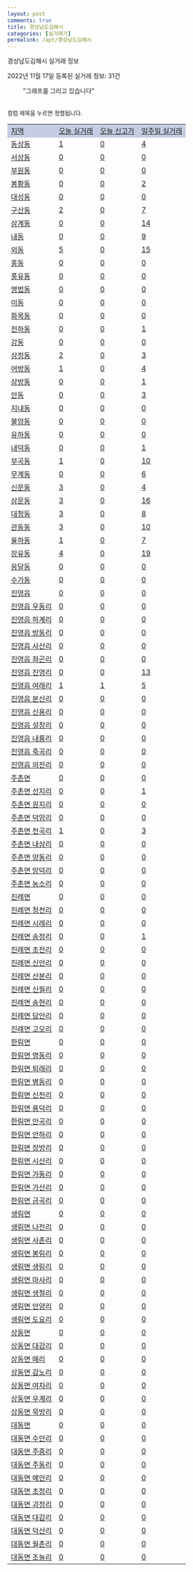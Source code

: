 ```yaml
---
layout: post
comments: true
title: 경상남도김해시
categories: [실거래가]
permalink: /apt/경상남도김해시
---
```


경상남도김해시 실거래 정보

2022년 11월 17일 등록된 실거래 정보: 31건

<!--<script async src="https://pagead2.googlesyndication.com/pagead/js/adsbygoogle.js?client=ca-pub-3485438051770037"
 crossorigin="anonymous"></script>-->

<script type="text/javascript">
  google.charts.load('current', {'packages':['corechart']});
  google.charts.setOnLoadCallback(drawChart);

  function drawChart() {
    var data = google.visualization.arrayToDataTable([['거래일', '매매', '전월세', '전매'], ['21-01', 13, 7, 3], ['21-02', 0, 2, 0], ['21-03', 0, 2, 0], ['21-04', 0, 3, 0], ['21-05', 0, 0, 5], ['21-06', 0, 1, 2], ['21-07', 17, 60, 2], ['21-08', 429, 209, 73], ['21-09', 36, 22, 6], ['21-10', 14, 10, 2], ['21-11', 281, 248, 79], ['21-12', 585, 716, 163], ['22-01', 482, 611, 86], ['22-02', 517, 766, 190], ['22-03', 656, 736, 158], ['22-04', 798, 738, 92], ['22-05', 671, 657, 146], ['22-06', 512, 809, 107], ['22-07', 358, 556, 89], ['22-08', 302, 794, 37], ['22-09', 339, 524, 49], ['22-10', 309, 603, 64], ['22-11', 69, 143, 9]]);

    var options = {
      title: '최근 1년간 유형별 거래량 추이',
      legend: { position: 'bottom' }
    };

    setTimeout(function() {
        var chart = new google.visualization.LineChart(document.getElementById('columnchart_material'));
        chart.draw(data, (options));
        document.getElementById('loading').style.display = 'none';
        var dayLabel = (new Date()).getDay();
        if (dayLabel < 2) {
            sorttable.innerSortFunction.apply(document.getElementById('week'), []);
            sorttable.innerSortFunction.apply(document.getElementById('week'), []);        
        }
        else {
            sorttable.innerSortFunction.apply(document.getElementById('today'), []);
            sorttable.innerSortFunction.apply(document.getElementById('today'), []);
        }
    }, 200);

  }
</script>

<div id="loading" style="z-index:20; display: block; margin-left: 35px">"그래프를 그리고 있습니다"</div>
<div id="columnchart_material" style="width: 95%; margin-left: -35px; display: block"></div>
<!--<div style="width: 95%; margin-left: -35px; display: block">
      <script async src="https://pagead2.googlesyndication.com/pagead/js/adsbygoogle.js?client=ca-pub-3485438051770037"
          crossorigin="anonymous"></script>
      <ins class="adsbygoogle"
          style="display:block"
          data-ad-format="fluid"
          data-ad-layout-key="-fb+5w+4e-db+86"
          data-ad-client="ca-pub-3485438051770037"
          data-ad-slot="1827090281"></ins>
      <script>
          (adsbygoogle = window.adsbygoogle || []).push({});
      </script>
</div>-->
<br>

<font size='small' style='font-size: small;'>컬럼 제목을 누르면 정렬됩니다.</font>
<table class="sortable">
  <tr style='background-color: rgba(114, 132, 186,0.4);'>
    <td id="region"><a href="#">지역</a></td>
    <td id="today"><a href="#">오늘 실거래</a></td>
    <td id="today_new"><a href="#">오늘 신고가</a></td>
    <td id="week"><a href="#">일주일 실거래</a></td>
  </tr>

  
  <tr class="item">
    <td><a href="경상남도김해시동상동">동상동</a></td>
    <td><a href="경상남도김해시동상동">1</a></td>
    <td><a href="경상남도김해시동상동">0</a></td>
    <td><a href="경상남도김해시동상동">4</a></td>
  </tr>
    

  <tr class="item">
    <td><a href="경상남도김해시서상동">서상동</a></td>
    <td><a href="경상남도김해시서상동">0</a></td>
    <td><a href="경상남도김해시서상동">0</a></td>
    <td><a href="경상남도김해시서상동">0</a></td>
  </tr>
    

  <tr class="item">
    <td><a href="경상남도김해시부원동">부원동</a></td>
    <td><a href="경상남도김해시부원동">0</a></td>
    <td><a href="경상남도김해시부원동">0</a></td>
    <td><a href="경상남도김해시부원동">0</a></td>
  </tr>
    

  <tr class="item">
    <td><a href="경상남도김해시봉황동">봉황동</a></td>
    <td><a href="경상남도김해시봉황동">0</a></td>
    <td><a href="경상남도김해시봉황동">0</a></td>
    <td><a href="경상남도김해시봉황동">2</a></td>
  </tr>
    

  <tr class="item">
    <td><a href="경상남도김해시대성동">대성동</a></td>
    <td><a href="경상남도김해시대성동">0</a></td>
    <td><a href="경상남도김해시대성동">0</a></td>
    <td><a href="경상남도김해시대성동">0</a></td>
  </tr>
    

  <tr class="item">
    <td><a href="경상남도김해시구산동">구산동</a></td>
    <td><a href="경상남도김해시구산동">2</a></td>
    <td><a href="경상남도김해시구산동">0</a></td>
    <td><a href="경상남도김해시구산동">7</a></td>
  </tr>
    

  <tr class="item">
    <td><a href="경상남도김해시삼계동">삼계동</a></td>
    <td><a href="경상남도김해시삼계동">0</a></td>
    <td><a href="경상남도김해시삼계동">0</a></td>
    <td><a href="경상남도김해시삼계동">14</a></td>
  </tr>
    

  <tr class="item">
    <td><a href="경상남도김해시내동">내동</a></td>
    <td><a href="경상남도김해시내동">0</a></td>
    <td><a href="경상남도김해시내동">0</a></td>
    <td><a href="경상남도김해시내동">9</a></td>
  </tr>
    

  <tr class="item">
    <td><a href="경상남도김해시외동">외동</a></td>
    <td><a href="경상남도김해시외동">5</a></td>
    <td><a href="경상남도김해시외동">0</a></td>
    <td><a href="경상남도김해시외동">15</a></td>
  </tr>
    

  <tr class="item">
    <td><a href="경상남도김해시흥동">흥동</a></td>
    <td><a href="경상남도김해시흥동">0</a></td>
    <td><a href="경상남도김해시흥동">0</a></td>
    <td><a href="경상남도김해시흥동">0</a></td>
  </tr>
    

  <tr class="item">
    <td><a href="경상남도김해시풍유동">풍유동</a></td>
    <td><a href="경상남도김해시풍유동">0</a></td>
    <td><a href="경상남도김해시풍유동">0</a></td>
    <td><a href="경상남도김해시풍유동">0</a></td>
  </tr>
    

  <tr class="item">
    <td><a href="경상남도김해시명법동">명법동</a></td>
    <td><a href="경상남도김해시명법동">0</a></td>
    <td><a href="경상남도김해시명법동">0</a></td>
    <td><a href="경상남도김해시명법동">0</a></td>
  </tr>
    

  <tr class="item">
    <td><a href="경상남도김해시이동">이동</a></td>
    <td><a href="경상남도김해시이동">0</a></td>
    <td><a href="경상남도김해시이동">0</a></td>
    <td><a href="경상남도김해시이동">0</a></td>
  </tr>
    

  <tr class="item">
    <td><a href="경상남도김해시화목동">화목동</a></td>
    <td><a href="경상남도김해시화목동">0</a></td>
    <td><a href="경상남도김해시화목동">0</a></td>
    <td><a href="경상남도김해시화목동">0</a></td>
  </tr>
    

  <tr class="item">
    <td><a href="경상남도김해시전하동">전하동</a></td>
    <td><a href="경상남도김해시전하동">0</a></td>
    <td><a href="경상남도김해시전하동">0</a></td>
    <td><a href="경상남도김해시전하동">1</a></td>
  </tr>
    

  <tr class="item">
    <td><a href="경상남도김해시강동">강동</a></td>
    <td><a href="경상남도김해시강동">0</a></td>
    <td><a href="경상남도김해시강동">0</a></td>
    <td><a href="경상남도김해시강동">0</a></td>
  </tr>
    

  <tr class="item">
    <td><a href="경상남도김해시삼정동">삼정동</a></td>
    <td><a href="경상남도김해시삼정동">2</a></td>
    <td><a href="경상남도김해시삼정동">0</a></td>
    <td><a href="경상남도김해시삼정동">3</a></td>
  </tr>
    

  <tr class="item">
    <td><a href="경상남도김해시어방동">어방동</a></td>
    <td><a href="경상남도김해시어방동">1</a></td>
    <td><a href="경상남도김해시어방동">0</a></td>
    <td><a href="경상남도김해시어방동">4</a></td>
  </tr>
    

  <tr class="item">
    <td><a href="경상남도김해시삼방동">삼방동</a></td>
    <td><a href="경상남도김해시삼방동">0</a></td>
    <td><a href="경상남도김해시삼방동">0</a></td>
    <td><a href="경상남도김해시삼방동">1</a></td>
  </tr>
    

  <tr class="item">
    <td><a href="경상남도김해시안동">안동</a></td>
    <td><a href="경상남도김해시안동">0</a></td>
    <td><a href="경상남도김해시안동">0</a></td>
    <td><a href="경상남도김해시안동">3</a></td>
  </tr>
    

  <tr class="item">
    <td><a href="경상남도김해시지내동">지내동</a></td>
    <td><a href="경상남도김해시지내동">0</a></td>
    <td><a href="경상남도김해시지내동">0</a></td>
    <td><a href="경상남도김해시지내동">0</a></td>
  </tr>
    

  <tr class="item">
    <td><a href="경상남도김해시불암동">불암동</a></td>
    <td><a href="경상남도김해시불암동">0</a></td>
    <td><a href="경상남도김해시불암동">0</a></td>
    <td><a href="경상남도김해시불암동">0</a></td>
  </tr>
    

  <tr class="item">
    <td><a href="경상남도김해시유하동">유하동</a></td>
    <td><a href="경상남도김해시유하동">0</a></td>
    <td><a href="경상남도김해시유하동">0</a></td>
    <td><a href="경상남도김해시유하동">0</a></td>
  </tr>
    

  <tr class="item">
    <td><a href="경상남도김해시내덕동">내덕동</a></td>
    <td><a href="경상남도김해시내덕동">0</a></td>
    <td><a href="경상남도김해시내덕동">0</a></td>
    <td><a href="경상남도김해시내덕동">1</a></td>
  </tr>
    

  <tr class="item">
    <td><a href="경상남도김해시부곡동">부곡동</a></td>
    <td><a href="경상남도김해시부곡동">1</a></td>
    <td><a href="경상남도김해시부곡동">0</a></td>
    <td><a href="경상남도김해시부곡동">10</a></td>
  </tr>
    

  <tr class="item">
    <td><a href="경상남도김해시무계동">무계동</a></td>
    <td><a href="경상남도김해시무계동">0</a></td>
    <td><a href="경상남도김해시무계동">0</a></td>
    <td><a href="경상남도김해시무계동">6</a></td>
  </tr>
    

  <tr class="item">
    <td><a href="경상남도김해시신문동">신문동</a></td>
    <td><a href="경상남도김해시신문동">3</a></td>
    <td><a href="경상남도김해시신문동">0</a></td>
    <td><a href="경상남도김해시신문동">4</a></td>
  </tr>
    

  <tr class="item">
    <td><a href="경상남도김해시삼문동">삼문동</a></td>
    <td><a href="경상남도김해시삼문동">3</a></td>
    <td><a href="경상남도김해시삼문동">0</a></td>
    <td><a href="경상남도김해시삼문동">16</a></td>
  </tr>
    

  <tr class="item">
    <td><a href="경상남도김해시대청동">대청동</a></td>
    <td><a href="경상남도김해시대청동">3</a></td>
    <td><a href="경상남도김해시대청동">0</a></td>
    <td><a href="경상남도김해시대청동">8</a></td>
  </tr>
    

  <tr class="item">
    <td><a href="경상남도김해시관동동">관동동</a></td>
    <td><a href="경상남도김해시관동동">3</a></td>
    <td><a href="경상남도김해시관동동">0</a></td>
    <td><a href="경상남도김해시관동동">10</a></td>
  </tr>
    

  <tr class="item">
    <td><a href="경상남도김해시율하동">율하동</a></td>
    <td><a href="경상남도김해시율하동">1</a></td>
    <td><a href="경상남도김해시율하동">0</a></td>
    <td><a href="경상남도김해시율하동">7</a></td>
  </tr>
    

  <tr class="item">
    <td><a href="경상남도김해시장유동">장유동</a></td>
    <td><a href="경상남도김해시장유동">4</a></td>
    <td><a href="경상남도김해시장유동">0</a></td>
    <td><a href="경상남도김해시장유동">19</a></td>
  </tr>
    

  <tr class="item">
    <td><a href="경상남도김해시응달동">응달동</a></td>
    <td><a href="경상남도김해시응달동">0</a></td>
    <td><a href="경상남도김해시응달동">0</a></td>
    <td><a href="경상남도김해시응달동">0</a></td>
  </tr>
    

  <tr class="item">
    <td><a href="경상남도김해시수가동">수가동</a></td>
    <td><a href="경상남도김해시수가동">0</a></td>
    <td><a href="경상남도김해시수가동">0</a></td>
    <td><a href="경상남도김해시수가동">0</a></td>
  </tr>
    

  <tr class="item">
    <td><a href="경상남도김해시진영읍">진영읍</a></td>
    <td><a href="경상남도김해시진영읍">0</a></td>
    <td><a href="경상남도김해시진영읍">0</a></td>
    <td><a href="경상남도김해시진영읍">0</a></td>
  </tr>
    

  <tr class="item">
    <td><a href="경상남도김해시진영읍우동리">진영읍 우동리</a></td>
    <td><a href="경상남도김해시진영읍우동리">0</a></td>
    <td><a href="경상남도김해시진영읍우동리">0</a></td>
    <td><a href="경상남도김해시진영읍우동리">0</a></td>
  </tr>
    

  <tr class="item">
    <td><a href="경상남도김해시진영읍하계리">진영읍 하계리</a></td>
    <td><a href="경상남도김해시진영읍하계리">0</a></td>
    <td><a href="경상남도김해시진영읍하계리">0</a></td>
    <td><a href="경상남도김해시진영읍하계리">0</a></td>
  </tr>
    

  <tr class="item">
    <td><a href="경상남도김해시진영읍방동리">진영읍 방동리</a></td>
    <td><a href="경상남도김해시진영읍방동리">0</a></td>
    <td><a href="경상남도김해시진영읍방동리">0</a></td>
    <td><a href="경상남도김해시진영읍방동리">0</a></td>
  </tr>
    

  <tr class="item">
    <td><a href="경상남도김해시진영읍사산리">진영읍 사산리</a></td>
    <td><a href="경상남도김해시진영읍사산리">0</a></td>
    <td><a href="경상남도김해시진영읍사산리">0</a></td>
    <td><a href="경상남도김해시진영읍사산리">0</a></td>
  </tr>
    

  <tr class="item">
    <td><a href="경상남도김해시진영읍좌곤리">진영읍 좌곤리</a></td>
    <td><a href="경상남도김해시진영읍좌곤리">0</a></td>
    <td><a href="경상남도김해시진영읍좌곤리">0</a></td>
    <td><a href="경상남도김해시진영읍좌곤리">0</a></td>
  </tr>
    

  <tr class="item">
    <td><a href="경상남도김해시진영읍진영리">진영읍 진영리</a></td>
    <td><a href="경상남도김해시진영읍진영리">0</a></td>
    <td><a href="경상남도김해시진영읍진영리">0</a></td>
    <td><a href="경상남도김해시진영읍진영리">13</a></td>
  </tr>
    

  <tr class="item">
    <td><a href="경상남도김해시진영읍여래리">진영읍 여래리</a></td>
    <td><a href="경상남도김해시진영읍여래리">1</a></td>
    <td><a href="경상남도김해시진영읍여래리">1</a></td>
    <td><a href="경상남도김해시진영읍여래리">5</a></td>
  </tr>
    

  <tr class="item">
    <td><a href="경상남도김해시진영읍본산리">진영읍 본산리</a></td>
    <td><a href="경상남도김해시진영읍본산리">0</a></td>
    <td><a href="경상남도김해시진영읍본산리">0</a></td>
    <td><a href="경상남도김해시진영읍본산리">0</a></td>
  </tr>
    

  <tr class="item">
    <td><a href="경상남도김해시진영읍신용리">진영읍 신용리</a></td>
    <td><a href="경상남도김해시진영읍신용리">0</a></td>
    <td><a href="경상남도김해시진영읍신용리">0</a></td>
    <td><a href="경상남도김해시진영읍신용리">0</a></td>
  </tr>
    

  <tr class="item">
    <td><a href="경상남도김해시진영읍설창리">진영읍 설창리</a></td>
    <td><a href="경상남도김해시진영읍설창리">0</a></td>
    <td><a href="경상남도김해시진영읍설창리">0</a></td>
    <td><a href="경상남도김해시진영읍설창리">0</a></td>
  </tr>
    

  <tr class="item">
    <td><a href="경상남도김해시진영읍내룡리">진영읍 내룡리</a></td>
    <td><a href="경상남도김해시진영읍내룡리">0</a></td>
    <td><a href="경상남도김해시진영읍내룡리">0</a></td>
    <td><a href="경상남도김해시진영읍내룡리">0</a></td>
  </tr>
    

  <tr class="item">
    <td><a href="경상남도김해시진영읍죽곡리">진영읍 죽곡리</a></td>
    <td><a href="경상남도김해시진영읍죽곡리">0</a></td>
    <td><a href="경상남도김해시진영읍죽곡리">0</a></td>
    <td><a href="경상남도김해시진영읍죽곡리">0</a></td>
  </tr>
    

  <tr class="item">
    <td><a href="경상남도김해시진영읍의전리">진영읍 의전리</a></td>
    <td><a href="경상남도김해시진영읍의전리">0</a></td>
    <td><a href="경상남도김해시진영읍의전리">0</a></td>
    <td><a href="경상남도김해시진영읍의전리">0</a></td>
  </tr>
    

  <tr class="item">
    <td><a href="경상남도김해시주촌면">주촌면</a></td>
    <td><a href="경상남도김해시주촌면">0</a></td>
    <td><a href="경상남도김해시주촌면">0</a></td>
    <td><a href="경상남도김해시주촌면">0</a></td>
  </tr>
    

  <tr class="item">
    <td><a href="경상남도김해시주촌면선지리">주촌면 선지리</a></td>
    <td><a href="경상남도김해시주촌면선지리">0</a></td>
    <td><a href="경상남도김해시주촌면선지리">0</a></td>
    <td><a href="경상남도김해시주촌면선지리">1</a></td>
  </tr>
    

  <tr class="item">
    <td><a href="경상남도김해시주촌면원지리">주촌면 원지리</a></td>
    <td><a href="경상남도김해시주촌면원지리">0</a></td>
    <td><a href="경상남도김해시주촌면원지리">0</a></td>
    <td><a href="경상남도김해시주촌면원지리">0</a></td>
  </tr>
    

  <tr class="item">
    <td><a href="경상남도김해시주촌면덕암리">주촌면 덕암리</a></td>
    <td><a href="경상남도김해시주촌면덕암리">0</a></td>
    <td><a href="경상남도김해시주촌면덕암리">0</a></td>
    <td><a href="경상남도김해시주촌면덕암리">0</a></td>
  </tr>
    

  <tr class="item">
    <td><a href="경상남도김해시주촌면천곡리">주촌면 천곡리</a></td>
    <td><a href="경상남도김해시주촌면천곡리">1</a></td>
    <td><a href="경상남도김해시주촌면천곡리">0</a></td>
    <td><a href="경상남도김해시주촌면천곡리">3</a></td>
  </tr>
    

  <tr class="item">
    <td><a href="경상남도김해시주촌면내삼리">주촌면 내삼리</a></td>
    <td><a href="경상남도김해시주촌면내삼리">0</a></td>
    <td><a href="경상남도김해시주촌면내삼리">0</a></td>
    <td><a href="경상남도김해시주촌면내삼리">0</a></td>
  </tr>
    

  <tr class="item">
    <td><a href="경상남도김해시주촌면양동리">주촌면 양동리</a></td>
    <td><a href="경상남도김해시주촌면양동리">0</a></td>
    <td><a href="경상남도김해시주촌면양동리">0</a></td>
    <td><a href="경상남도김해시주촌면양동리">0</a></td>
  </tr>
    

  <tr class="item">
    <td><a href="경상남도김해시주촌면망덕리">주촌면 망덕리</a></td>
    <td><a href="경상남도김해시주촌면망덕리">0</a></td>
    <td><a href="경상남도김해시주촌면망덕리">0</a></td>
    <td><a href="경상남도김해시주촌면망덕리">0</a></td>
  </tr>
    

  <tr class="item">
    <td><a href="경상남도김해시주촌면농소리">주촌면 농소리</a></td>
    <td><a href="경상남도김해시주촌면농소리">0</a></td>
    <td><a href="경상남도김해시주촌면농소리">0</a></td>
    <td><a href="경상남도김해시주촌면농소리">0</a></td>
  </tr>
    

  <tr class="item">
    <td><a href="경상남도김해시진례면">진례면</a></td>
    <td><a href="경상남도김해시진례면">0</a></td>
    <td><a href="경상남도김해시진례면">0</a></td>
    <td><a href="경상남도김해시진례면">0</a></td>
  </tr>
    

  <tr class="item">
    <td><a href="경상남도김해시진례면청천리">진례면 청천리</a></td>
    <td><a href="경상남도김해시진례면청천리">0</a></td>
    <td><a href="경상남도김해시진례면청천리">0</a></td>
    <td><a href="경상남도김해시진례면청천리">0</a></td>
  </tr>
    

  <tr class="item">
    <td><a href="경상남도김해시진례면시례리">진례면 시례리</a></td>
    <td><a href="경상남도김해시진례면시례리">0</a></td>
    <td><a href="경상남도김해시진례면시례리">0</a></td>
    <td><a href="경상남도김해시진례면시례리">0</a></td>
  </tr>
    

  <tr class="item">
    <td><a href="경상남도김해시진례면송정리">진례면 송정리</a></td>
    <td><a href="경상남도김해시진례면송정리">0</a></td>
    <td><a href="경상남도김해시진례면송정리">0</a></td>
    <td><a href="경상남도김해시진례면송정리">1</a></td>
  </tr>
    

  <tr class="item">
    <td><a href="경상남도김해시진례면초전리">진례면 초전리</a></td>
    <td><a href="경상남도김해시진례면초전리">0</a></td>
    <td><a href="경상남도김해시진례면초전리">0</a></td>
    <td><a href="경상남도김해시진례면초전리">0</a></td>
  </tr>
    

  <tr class="item">
    <td><a href="경상남도김해시진례면신안리">진례면 신안리</a></td>
    <td><a href="경상남도김해시진례면신안리">0</a></td>
    <td><a href="경상남도김해시진례면신안리">0</a></td>
    <td><a href="경상남도김해시진례면신안리">0</a></td>
  </tr>
    

  <tr class="item">
    <td><a href="경상남도김해시진례면산본리">진례면 산본리</a></td>
    <td><a href="경상남도김해시진례면산본리">0</a></td>
    <td><a href="경상남도김해시진례면산본리">0</a></td>
    <td><a href="경상남도김해시진례면산본리">0</a></td>
  </tr>
    

  <tr class="item">
    <td><a href="경상남도김해시진례면신월리">진례면 신월리</a></td>
    <td><a href="경상남도김해시진례면신월리">0</a></td>
    <td><a href="경상남도김해시진례면신월리">0</a></td>
    <td><a href="경상남도김해시진례면신월리">0</a></td>
  </tr>
    

  <tr class="item">
    <td><a href="경상남도김해시진례면송현리">진례면 송현리</a></td>
    <td><a href="경상남도김해시진례면송현리">0</a></td>
    <td><a href="경상남도김해시진례면송현리">0</a></td>
    <td><a href="경상남도김해시진례면송현리">0</a></td>
  </tr>
    

  <tr class="item">
    <td><a href="경상남도김해시진례면담안리">진례면 담안리</a></td>
    <td><a href="경상남도김해시진례면담안리">0</a></td>
    <td><a href="경상남도김해시진례면담안리">0</a></td>
    <td><a href="경상남도김해시진례면담안리">0</a></td>
  </tr>
    

  <tr class="item">
    <td><a href="경상남도김해시진례면고모리">진례면 고모리</a></td>
    <td><a href="경상남도김해시진례면고모리">0</a></td>
    <td><a href="경상남도김해시진례면고모리">0</a></td>
    <td><a href="경상남도김해시진례면고모리">0</a></td>
  </tr>
    

  <tr class="item">
    <td><a href="경상남도김해시한림면">한림면</a></td>
    <td><a href="경상남도김해시한림면">0</a></td>
    <td><a href="경상남도김해시한림면">0</a></td>
    <td><a href="경상남도김해시한림면">0</a></td>
  </tr>
    

  <tr class="item">
    <td><a href="경상남도김해시한림면명동리">한림면 명동리</a></td>
    <td><a href="경상남도김해시한림면명동리">0</a></td>
    <td><a href="경상남도김해시한림면명동리">0</a></td>
    <td><a href="경상남도김해시한림면명동리">0</a></td>
  </tr>
    

  <tr class="item">
    <td><a href="경상남도김해시한림면퇴래리">한림면 퇴래리</a></td>
    <td><a href="경상남도김해시한림면퇴래리">0</a></td>
    <td><a href="경상남도김해시한림면퇴래리">0</a></td>
    <td><a href="경상남도김해시한림면퇴래리">0</a></td>
  </tr>
    

  <tr class="item">
    <td><a href="경상남도김해시한림면병동리">한림면 병동리</a></td>
    <td><a href="경상남도김해시한림면병동리">0</a></td>
    <td><a href="경상남도김해시한림면병동리">0</a></td>
    <td><a href="경상남도김해시한림면병동리">0</a></td>
  </tr>
    

  <tr class="item">
    <td><a href="경상남도김해시한림면신천리">한림면 신천리</a></td>
    <td><a href="경상남도김해시한림면신천리">0</a></td>
    <td><a href="경상남도김해시한림면신천리">0</a></td>
    <td><a href="경상남도김해시한림면신천리">0</a></td>
  </tr>
    

  <tr class="item">
    <td><a href="경상남도김해시한림면용덕리">한림면 용덕리</a></td>
    <td><a href="경상남도김해시한림면용덕리">0</a></td>
    <td><a href="경상남도김해시한림면용덕리">0</a></td>
    <td><a href="경상남도김해시한림면용덕리">0</a></td>
  </tr>
    

  <tr class="item">
    <td><a href="경상남도김해시한림면안곡리">한림면 안곡리</a></td>
    <td><a href="경상남도김해시한림면안곡리">0</a></td>
    <td><a href="경상남도김해시한림면안곡리">0</a></td>
    <td><a href="경상남도김해시한림면안곡리">0</a></td>
  </tr>
    

  <tr class="item">
    <td><a href="경상남도김해시한림면안하리">한림면 안하리</a></td>
    <td><a href="경상남도김해시한림면안하리">0</a></td>
    <td><a href="경상남도김해시한림면안하리">0</a></td>
    <td><a href="경상남도김해시한림면안하리">0</a></td>
  </tr>
    

  <tr class="item">
    <td><a href="경상남도김해시한림면장방리">한림면 장방리</a></td>
    <td><a href="경상남도김해시한림면장방리">0</a></td>
    <td><a href="경상남도김해시한림면장방리">0</a></td>
    <td><a href="경상남도김해시한림면장방리">0</a></td>
  </tr>
    

  <tr class="item">
    <td><a href="경상남도김해시한림면시산리">한림면 시산리</a></td>
    <td><a href="경상남도김해시한림면시산리">0</a></td>
    <td><a href="경상남도김해시한림면시산리">0</a></td>
    <td><a href="경상남도김해시한림면시산리">0</a></td>
  </tr>
    

  <tr class="item">
    <td><a href="경상남도김해시한림면가동리">한림면 가동리</a></td>
    <td><a href="경상남도김해시한림면가동리">0</a></td>
    <td><a href="경상남도김해시한림면가동리">0</a></td>
    <td><a href="경상남도김해시한림면가동리">0</a></td>
  </tr>
    

  <tr class="item">
    <td><a href="경상남도김해시한림면가산리">한림면 가산리</a></td>
    <td><a href="경상남도김해시한림면가산리">0</a></td>
    <td><a href="경상남도김해시한림면가산리">0</a></td>
    <td><a href="경상남도김해시한림면가산리">0</a></td>
  </tr>
    

  <tr class="item">
    <td><a href="경상남도김해시한림면금곡리">한림면 금곡리</a></td>
    <td><a href="경상남도김해시한림면금곡리">0</a></td>
    <td><a href="경상남도김해시한림면금곡리">0</a></td>
    <td><a href="경상남도김해시한림면금곡리">0</a></td>
  </tr>
    

  <tr class="item">
    <td><a href="경상남도김해시생림면">생림면</a></td>
    <td><a href="경상남도김해시생림면">0</a></td>
    <td><a href="경상남도김해시생림면">0</a></td>
    <td><a href="경상남도김해시생림면">0</a></td>
  </tr>
    

  <tr class="item">
    <td><a href="경상남도김해시생림면나전리">생림면 나전리</a></td>
    <td><a href="경상남도김해시생림면나전리">0</a></td>
    <td><a href="경상남도김해시생림면나전리">0</a></td>
    <td><a href="경상남도김해시생림면나전리">0</a></td>
  </tr>
    

  <tr class="item">
    <td><a href="경상남도김해시생림면사촌리">생림면 사촌리</a></td>
    <td><a href="경상남도김해시생림면사촌리">0</a></td>
    <td><a href="경상남도김해시생림면사촌리">0</a></td>
    <td><a href="경상남도김해시생림면사촌리">0</a></td>
  </tr>
    

  <tr class="item">
    <td><a href="경상남도김해시생림면봉림리">생림면 봉림리</a></td>
    <td><a href="경상남도김해시생림면봉림리">0</a></td>
    <td><a href="경상남도김해시생림면봉림리">0</a></td>
    <td><a href="경상남도김해시생림면봉림리">0</a></td>
  </tr>
    

  <tr class="item">
    <td><a href="경상남도김해시생림면생림리">생림면 생림리</a></td>
    <td><a href="경상남도김해시생림면생림리">0</a></td>
    <td><a href="경상남도김해시생림면생림리">0</a></td>
    <td><a href="경상남도김해시생림면생림리">0</a></td>
  </tr>
    

  <tr class="item">
    <td><a href="경상남도김해시생림면마사리">생림면 마사리</a></td>
    <td><a href="경상남도김해시생림면마사리">0</a></td>
    <td><a href="경상남도김해시생림면마사리">0</a></td>
    <td><a href="경상남도김해시생림면마사리">0</a></td>
  </tr>
    

  <tr class="item">
    <td><a href="경상남도김해시생림면생철리">생림면 생철리</a></td>
    <td><a href="경상남도김해시생림면생철리">0</a></td>
    <td><a href="경상남도김해시생림면생철리">0</a></td>
    <td><a href="경상남도김해시생림면생철리">0</a></td>
  </tr>
    

  <tr class="item">
    <td><a href="경상남도김해시생림면안양리">생림면 안양리</a></td>
    <td><a href="경상남도김해시생림면안양리">0</a></td>
    <td><a href="경상남도김해시생림면안양리">0</a></td>
    <td><a href="경상남도김해시생림면안양리">0</a></td>
  </tr>
    

  <tr class="item">
    <td><a href="경상남도김해시생림면도요리">생림면 도요리</a></td>
    <td><a href="경상남도김해시생림면도요리">0</a></td>
    <td><a href="경상남도김해시생림면도요리">0</a></td>
    <td><a href="경상남도김해시생림면도요리">0</a></td>
  </tr>
    

  <tr class="item">
    <td><a href="경상남도김해시상동면">상동면</a></td>
    <td><a href="경상남도김해시상동면">0</a></td>
    <td><a href="경상남도김해시상동면">0</a></td>
    <td><a href="경상남도김해시상동면">0</a></td>
  </tr>
    

  <tr class="item">
    <td><a href="경상남도김해시상동면대감리">상동면 대감리</a></td>
    <td><a href="경상남도김해시상동면대감리">0</a></td>
    <td><a href="경상남도김해시상동면대감리">0</a></td>
    <td><a href="경상남도김해시상동면대감리">0</a></td>
  </tr>
    

  <tr class="item">
    <td><a href="경상남도김해시상동면매리">상동면 매리</a></td>
    <td><a href="경상남도김해시상동면매리">0</a></td>
    <td><a href="경상남도김해시상동면매리">0</a></td>
    <td><a href="경상남도김해시상동면매리">0</a></td>
  </tr>
    

  <tr class="item">
    <td><a href="경상남도김해시상동면감노리">상동면 감노리</a></td>
    <td><a href="경상남도김해시상동면감노리">0</a></td>
    <td><a href="경상남도김해시상동면감노리">0</a></td>
    <td><a href="경상남도김해시상동면감노리">0</a></td>
  </tr>
    

  <tr class="item">
    <td><a href="경상남도김해시상동면여차리">상동면 여차리</a></td>
    <td><a href="경상남도김해시상동면여차리">0</a></td>
    <td><a href="경상남도김해시상동면여차리">0</a></td>
    <td><a href="경상남도김해시상동면여차리">0</a></td>
  </tr>
    

  <tr class="item">
    <td><a href="경상남도김해시상동면우계리">상동면 우계리</a></td>
    <td><a href="경상남도김해시상동면우계리">0</a></td>
    <td><a href="경상남도김해시상동면우계리">0</a></td>
    <td><a href="경상남도김해시상동면우계리">0</a></td>
  </tr>
    

  <tr class="item">
    <td><a href="경상남도김해시상동면묵방리">상동면 묵방리</a></td>
    <td><a href="경상남도김해시상동면묵방리">0</a></td>
    <td><a href="경상남도김해시상동면묵방리">0</a></td>
    <td><a href="경상남도김해시상동면묵방리">0</a></td>
  </tr>
    

  <tr class="item">
    <td><a href="경상남도김해시대동면">대동면</a></td>
    <td><a href="경상남도김해시대동면">0</a></td>
    <td><a href="경상남도김해시대동면">0</a></td>
    <td><a href="경상남도김해시대동면">0</a></td>
  </tr>
    

  <tr class="item">
    <td><a href="경상남도김해시대동면수안리">대동면 수안리</a></td>
    <td><a href="경상남도김해시대동면수안리">0</a></td>
    <td><a href="경상남도김해시대동면수안리">0</a></td>
    <td><a href="경상남도김해시대동면수안리">0</a></td>
  </tr>
    

  <tr class="item">
    <td><a href="경상남도김해시대동면주중리">대동면 주중리</a></td>
    <td><a href="경상남도김해시대동면주중리">0</a></td>
    <td><a href="경상남도김해시대동면주중리">0</a></td>
    <td><a href="경상남도김해시대동면주중리">0</a></td>
  </tr>
    

  <tr class="item">
    <td><a href="경상남도김해시대동면주동리">대동면 주동리</a></td>
    <td><a href="경상남도김해시대동면주동리">0</a></td>
    <td><a href="경상남도김해시대동면주동리">0</a></td>
    <td><a href="경상남도김해시대동면주동리">0</a></td>
  </tr>
    

  <tr class="item">
    <td><a href="경상남도김해시대동면예안리">대동면 예안리</a></td>
    <td><a href="경상남도김해시대동면예안리">0</a></td>
    <td><a href="경상남도김해시대동면예안리">0</a></td>
    <td><a href="경상남도김해시대동면예안리">0</a></td>
  </tr>
    

  <tr class="item">
    <td><a href="경상남도김해시대동면초정리">대동면 초정리</a></td>
    <td><a href="경상남도김해시대동면초정리">0</a></td>
    <td><a href="경상남도김해시대동면초정리">0</a></td>
    <td><a href="경상남도김해시대동면초정리">0</a></td>
  </tr>
    

  <tr class="item">
    <td><a href="경상남도김해시대동면괴정리">대동면 괴정리</a></td>
    <td><a href="경상남도김해시대동면괴정리">0</a></td>
    <td><a href="경상남도김해시대동면괴정리">0</a></td>
    <td><a href="경상남도김해시대동면괴정리">0</a></td>
  </tr>
    

  <tr class="item">
    <td><a href="경상남도김해시대동면대감리">대동면 대감리</a></td>
    <td><a href="경상남도김해시대동면대감리">0</a></td>
    <td><a href="경상남도김해시대동면대감리">0</a></td>
    <td><a href="경상남도김해시대동면대감리">0</a></td>
  </tr>
    

  <tr class="item">
    <td><a href="경상남도김해시대동면덕산리">대동면 덕산리</a></td>
    <td><a href="경상남도김해시대동면덕산리">0</a></td>
    <td><a href="경상남도김해시대동면덕산리">0</a></td>
    <td><a href="경상남도김해시대동면덕산리">0</a></td>
  </tr>
    

  <tr class="item">
    <td><a href="경상남도김해시대동면월촌리">대동면 월촌리</a></td>
    <td><a href="경상남도김해시대동면월촌리">0</a></td>
    <td><a href="경상남도김해시대동면월촌리">0</a></td>
    <td><a href="경상남도김해시대동면월촌리">0</a></td>
  </tr>
    

  <tr class="item">
    <td><a href="경상남도김해시대동면조눌리">대동면 조눌리</a></td>
    <td><a href="경상남도김해시대동면조눌리">0</a></td>
    <td><a href="경상남도김해시대동면조눌리">0</a></td>
    <td><a href="경상남도김해시대동면조눌리">0</a></td>
  </tr>
    


</table>


    